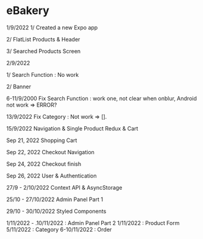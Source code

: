 # eBakery

1/9/2022
1/ Created a new Expo app

2/ FlatList Products & Header

3/ Searched Products Screen

2/9/2022

1/ Search Function : No work

2/ Banner

6-11/9/2000
Fix Search Function : work one, not clear when onblur, Android not work => ERROR?

13/9/2022
Fix Category : Not work => [].

15/9/2022
Navigation & Single Product
Redux & Cart

Sep 21, 2022
Shopping Cart

Sep 22, 2022
Checkout Navigation

Sep 24, 2022
Checkout finish

Sep 26, 2022
User & Authentication

27/9 - 2/10/2022
Context API & AsyncStorage

25/10 - 27/10/2022
Admin Panel Part 1

29/10 - 30/10/2022
Styled Components

1/11/2022 - .10/11/2022 : Admin Panel Part 2
1/11/2022 : Product Form
5/11/2022 : Category
6-10/11/2022 : Order
